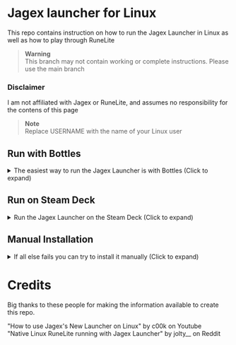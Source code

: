 # Jagex launcher for Linux

This repo contains instruction on how to run the Jagex Launcher in Linux as well as how to play through RuneLite

> **Warning**<br>
> This branch may not contain working or complete instructions. Please use the main branch

### Disclaimer

I am not affiliated with Jagex or RuneLite, and assumes no responsibility for the contens of this page

> **Note**<br>
> Replace USERNAME with the name of your Linux user

## Run with Bottles
<details>
  <summary>The easiest way to run the Jagex Launcher is with Bottles (Click to expand)</summary>
  
  ## Requirements

- [Bottles](https://flathub.org/apps/details/com.usebottles.bottles)
- [Jagex Launcher for Windows](https://www.jagex.com/en-GB/launcher)
- [RuneLite for Linux](https://runelite.net)
- Windows Virtual Machine or Windows computer
  <br>
  
## Jagex Launcher
Install the Jagex Launcher either in a Windows virtual machine or on a seperate computer<br>
Copy the installation folder to the following directory:<br> `/home/USERNAME/.var/app/com.usebottles.bottles/data/bottles/bottles/Jagex-Launcher/drive_c/Program Files (x86)`<br>

## Bottles
Install Bottles with the link above<br>
Create a new bottle and name it Jagex Launcher. Under enviorment select `Application`<br>
Select `Run Excecutable` and select the Jagex Launcher executable<br>
Close Bottles and run the following commmand: `flatpak override com.usebottles.bottles --user --filesystem=xdg-data/applications`<br>
Open Bottles again and select the Jagex Launcher. Click the three dots to the right of the bottle and select `Add Desktop Entry`

## RuneLite

Navigate to this directory: `/home/USERNAME/.wine/drive_c/users/USERNAME/AppData/Local`<br>
Create a new folder called `RuneLite`and move `RuneLite.AppImage` to this directory.<br>
Make the file executable with the following command: `sudo chmod +x RuneLite.AppImage`<br>

Create a new file called `RuneLite.sh` with the following text:
```
#!/bin/sh
cd /home/USERNAME/.wine/drive_c/users/USERNAME/AppData/Local/RuneLite
./RuneLite.AppImage
```
Save the file in the `RuneLite` folder you just created<br>
Make `RuneLite.sh` executable with the following command: `sudo chmod +x RuneLite.sh`<br>
Create a symbolic link to `RuneLite.sh` with the following command: `ln -s RuneLite.sh RuneLite.exe`

## Windows Registry

Create a new file called `InstallLocation.reg` with the following text:
```
Windows Registry Editor Version 5.00
[HKEY_CURRENT_USER\Software\Microsoft\Windows\CurrentVersion\Uninstall\RuneLite Launcher_is1]
"InstallLocation"="/home/USERNAME/.wine/drive_c/users/USERNAME/AppData/Local/RuneLite"
```
Save the file in your home directory<br>
Open Windows Registry Editor with the following command: `winetricks regedit`<br>
Select registry, Import Registry File.. and import the file you just created.

<details>
<summary>When you are done it should look like this (Click to show image)</summary><br>
<img src="/assets/images/regedit.png">
</details>

 </details>
 
 ## Run on Steam Deck
<details>
  <summary>Run the Jagex Launcher on the Steam Deck (Click to expand)</summary>
  
  ## Requirements

- [Bottles](https://flathub.org/apps/details/com.usebottles.bottles)
- [Flatseal](https://flathub.org/apps/details/com.github.tchx84.Flatseal)
- [Jagex Launcher for Windows](https://www.jagex.com/en-GB/launcher)
- [RuneLite for Linux] (https://runelite.net)
- Windows Virtual Machine or Windows computer
  <br>

## Jagex Launcher
Install the Jagex Launcher either in a Windows virtual machine or on a seperate computer<br>
Copy the installation folder to the following directory: `/home/deck`<br>

## FlatSeal and Bottles
Install Bottles with the link above<br>
Install Flatseal with the link above<br>
Launch Flatseal and select Bottles. Under Filesystem enable `All user files`. Exit Flatseal<br>
Launch Bottles and then create a new Bottle, naming it Jagex Launcher. Under environment select `Application`<br>
Select `Add Shortcuts...` and select the Jagex Launcher executable<br>
Click the three dots to the right of the bottle and select `Add to Steam`<br>
`At this point the Jagex Launcher should launch properly both in Bottles, and in Steam under the Non-Steam Game category.`<br>
Before continuing with installing RuneLite, Right click the Jagex Launcher icon in the notification tray at the bottom right and select 'Exit'

## RuneLite

Enable hidden files, then navigate to this directory: `/home/deck/.var/app/com.usebottles.bottles/data/bottles/bottles/Jagex-Launcher/drive_c/users/deck/AppData/Local`<br>
Create a new folder called `RuneLite` and move `RuneLite.AppImage` to this directory.<br>
Make the file executable by right clicking the file, selecting permissions, and checking `Is Executable`<br>

Create a new file called `RuneLite.sh` with the following text:
```
#!/bin/sh
cd /home/deck/.var/app/com.usebottles.bottles/data/bottles/bottles/Jagex-Launcher/drive_c/users/deck/AppData/Local/RuneLite
./RuneLite.AppImage --appimage-extract-and-run
```
Save the file in the `RuneLite` folder you just created<br>
Make `RuneLite.sh` executable as well<br>
Right click the RuneLite folder and select "Open Terminal Here"<br>
Create a symbolic link to `RuneLite.sh` with the following command: `ln -s RuneLite.sh RuneLite.exe`

## Windows Registry

Open Bottles, select Jagex Launcher, then scroll down and select Registry Editor<br>
Navigate to the following directory: `HKEY_CURRENT_USER/Software/Microsoft/Windows/CurrentVersion`<br>
Create a new key called `Uninstall`, and then inside that create another key called `RuneLite Launcher_is1`<br>

Create a new string value called `InstallLocation` with the following text:
`/home/deck/.var/app/com.usebottles.bottles/data/bottles/bottles/Jagex-Launcher/drive_c/users/deck/AppData/Local/RuneLite`<br>
Now launch the Jagex Launcher and now with RuneLite selected it should say `Play`.<br>
If not make sure to fully exit the Jagex Launcher and then confirm the paths are accurate.



 </details>
 
  
## Manual Installation
<details>
  <summary>If all else fails you can try to install it manually (Click to expand)</summary>

## Requirements

- [Wine](https://www.gloriouseggroll.tv/how-to-get-out-of-wine-dependency-hell)
- [WineTricks](https://github.com/Winetricks/winetricks)
- [Jagex Launcher for Windows](https://www.jagex.com/en-GB/launcher)
- [Jagex Launcher icon](https://runescape.wiki/images/Jagex_Launcher_icon.png)
- [RuneLite for Linux](https://runelite.net)
- .NET Framework 4.8
- Windows Virtual Machine or Windows computer
<br>

## Wine

Install Wine with the link above and follow the instructions for your distribution<br>

## WineTricks
Install WineTricks through your package manager. For example: `sudo apt install winetricks`

## .NET Framework

Install .NET Framework with the following command: `winetricks --force -q dotnet48`

## Jagex Launcher
Install the Jagex Launcher either in a Windows virtual machine or on a seperate computer<br>
Copy the installation folder to your home directory on your Linux computer<br>

## Desktop entry
Create a new file called `jagex-launcher.desktop` with the following text:
```
[Desktop Entry]
Type=Application
Name=Jagex Launcher
Terminal=false
Exec=wine /home/USERNAME/Jagex\ Launcher/JagexLauncher.exe
Icon=Jagex_Launcher_icon
```

Save the file in: `/home/USERNAME/.local/share/appliations`<br>
Download the Jagex Launcher icon and save it in `/home/USERNAME/.local/share/icons`<br>
Make sure that the exec path is the same as the path to the Jagex Launcher<br>

## RuneLite

Navigate to this directory: `/home/USERNAME/.wine/drive_c/users/USERNAME/AppData/Local`<br>
Create a new folder called `RuneLite`and move `RuneLite.AppImage` to this directory.<br>
Make the file executable with the following command: `sudo chmod +x RuneLite.AppImage`<br>

Create a new file called `RuneLite.sh` with the following text:
```
#!/bin/sh
cd /home/USERNAME/.wine/drive_c/users/USERNAME/AppData/Local/RuneLite
./RuneLite.AppImage
```
Save the file in the `RuneLite` folder you just created<br>
Make `RuneLite.sh` executable with the following command: `sudo chmod +x RuneLite.sh`<br>
Create a symbolic link to `RuneLite.sh` with the following command: `ln -s RuneLite.sh RuneLite.exe`

## Windows Registry

Create a new file called `InstallLocation.reg` with the following text:
```
Windows Registry Editor Version 5.00
[HKEY_CURRENT_USER\Software\Microsoft\Windows\CurrentVersion\Uninstall\RuneLite Launcher_is1]
"InstallLocation"="/home/USERNAME/.wine/drive_c/users/USERNAME/AppData/Local/RuneLite"
```
Save the file in your home directory<br>
Open Windows Registry Editor with the following command: `winetricks regedit`<br>
Select registry, Import Registry File.. and import the file you just created.

<details>
<summary>When you are done it should look like this (Click to show image)</summary><br>
<img src="/assets/images/regedit.png">
</details>

</details>

<!--
## Run with Lutris
<details>
  <summary>Run with Lutris (Click to expand)</summary>

## Requirements

- [Lutris](https://lutris.net/downloads)
- [Wine Binary](https://github.com/DavidoTek/ProtonUp-Qt/releases)
- [Jagex Launcher for Windows](https://www.jagex.com/en-GB/launcher)
- [RuneLite Appimage](https://runelite.net)
- Windows Virtual Machine or Windows computer
- .NET Framework 4.8

## Instructions

## Create custom wine prefix
Open a terminal and type the following command<br>
`WINEPREFIX=~/.local/share/wineprefixes/JagexLauncher winecfg`

### Installing .NET Framework
To install .NET Framework into a new wine prefix open a terminal and type following command<br>
`WINEPREFIX=~/.local/share/wineprefixes/JagexLauncher winetricks --force -q dotnet48`

### Wine binary

Open ProtonUp-QT and check that it installs for Lutris. Click add version, and under compatability tool select "Kron4ek Wine-Builds Vanilla"<br>
Select the newest version and clicking install.


### Lutris

Open lutris and click the pluss sign on the top left and select "Add locally installed game"<br>
In Game Info type "Jagex Launcher" in the name field and under Runner select Wine.<br>
In Game Options under excecutable click browse and select the Jagex Launcher executable and in Wine prefix type `~/.JagexLauncher`<br>
In Runner Options under wine verion select the wine version you installed. Disable DXVM, Esync and FSync and click save.<br>

### Jagex Launcher
Insall the  Jagex Launcher either in a Windows virtual machine or on seperate computer. <br>
Copy the installation folder to your home directory on your Linux computer.

### Desktop entry
Download the Jagex Launcher icon from the [RuneScape Wiki](https://runescape.wiki/w/Jagex_Launcher#/media/File:Jagex_Launcher_icon.png)<br>
To create a desktop entry right click the Jagex Launcher in Lutris and select configure. Under game options click set custom icon and select the image you downloaded.
Right click the Jagex Launcher inside Lutris again and select "Create application menu shortcut"

### RuneLite

Navigate to your wine prefix, create a new folder called RuneLite and copy over the appimage.<br>
`.local/share/wineprefixes/JagexLauncher/drive_c/users/USER/AppData/Local`<br>

To make it executable open a terminal in this directory and type<br>
`sudo chmod +x RuneLite.AppImage`<br>

Create a new file called RuneLite.sh
```
#!/bin/sh
cd ~/.local/share/wineprefixes/JagexLauncher/drive_c/users/USER/AppData/Local/RuneLite
./RuneLite.AppImage
```

After creating the file make it executable by typing<br>
`sudo chmod +x RuneLite.sh`<br>
Next create a symbolic link by typing<br>
`ln -s RuneLite.sh RuneLite.exe`<br>


Finally you need to add a registry key to Wine so the Jagex Launcher thinks RuneLite is installed.<br>

Create a new file called `InstallLocation.reg` with the following text
```
Windows Registry Editor Version 5.00
[HKEY_CURRENT_USER\Software\Microsoft\Windows\CurrentVersion\Uninstall\RuneLite Launcher_is1]
"InstallLocation"="/home/USER/.wine/drive_c/users/USER/AppData/Local/RuneLite"
```

Open a terminal and type with following command `WINEPREFIX=~/.local/share/wineprefixes/JagexLauncher winetricks regedit`
Select registry, "Import Registry File.." and import the file you just created.

<details>
  <summary>Once you are done it should look like this</summary>
<img src="/assets/images/regedit.png">
</details>

You are finally finnished, and should be able to open the Jagex launcher with your new desktop entry and if everything is done correctly it should say Play when selecting RuneLite from the client drop down menu.

 </details>
-->

# Credits

Big thanks to these people for making the information available to create this repo.

"How to use Jagex's New Launcher on Linux" by c00k on Youtube
<br>
"Native Linux RuneLite running with Jagex Launcher" by jolty__ on Reddit

